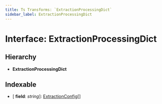 ```yaml
---
title: Ts Transforms: `ExtractionProcessingDict`
sidebar_label: ExtractionProcessingDict
---
```


# Interface: ExtractionProcessingDict

## Hierarchy

* **ExtractionProcessingDict**

## Indexable

* \[ **field**: *string*\]: [ExtractionConfig](extractionconfig.md)[]
